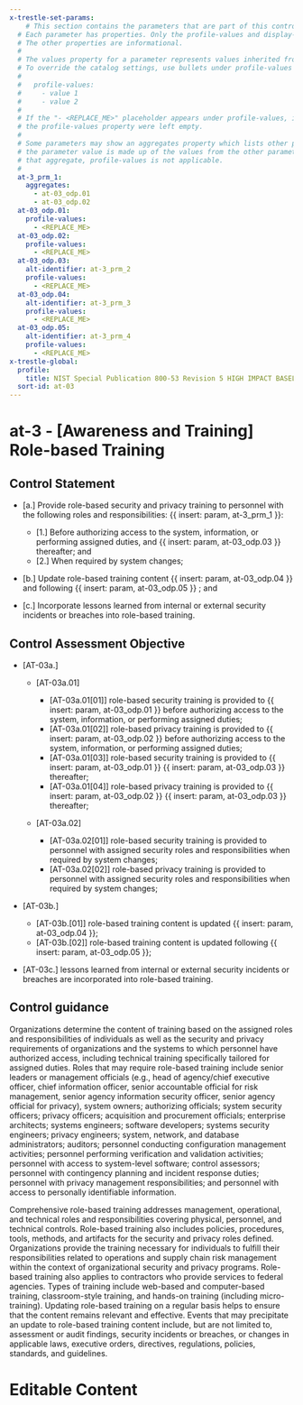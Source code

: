 ```yaml
---
x-trestle-set-params:
    # This section contains the parameters that are part of this control.
  # Each parameter has properties. Only the profile-values and display-name properties are editable.
  # The other properties are informational.
  #
  # The values property for a parameter represents values inherited from the OSCAL catalog.
  # To override the catalog settings, use bullets under profile-values as shown below:
  #
  #   profile-values:
  #     - value 1
  #     - value 2
  #
  # If the "- <REPLACE_ME>" placeholder appears under profile-values, it is the same as if
  # the profile-values property were left empty.
  #
  # Some parameters may show an aggregates property which lists other parameters. This means
  # the parameter value is made up of the values from the other parameters. For parameters
  # that aggregate, profile-values is not applicable.
  #
  at-3_prm_1:
    aggregates:
      - at-03_odp.01
      - at-03_odp.02
  at-03_odp.01:
    profile-values:
      - <REPLACE_ME>
  at-03_odp.02:
    profile-values:
      - <REPLACE_ME>
  at-03_odp.03:
    alt-identifier: at-3_prm_2
    profile-values:
      - <REPLACE_ME>
  at-03_odp.04:
    alt-identifier: at-3_prm_3
    profile-values:
      - <REPLACE_ME>
  at-03_odp.05:
    alt-identifier: at-3_prm_4
    profile-values:
      - <REPLACE_ME>
x-trestle-global:
  profile:
    title: NIST Special Publication 800-53 Revision 5 HIGH IMPACT BASELINE
  sort-id: at-03
---
```


# at-3 - \[Awareness and Training\] Role-based Training

## Control Statement

- \[a.\] Provide role-based security and privacy training to personnel with the following roles and responsibilities: {{ insert: param, at-3_prm_1 }}:

  - \[1.\] Before authorizing access to the system, information, or performing assigned duties, and {{ insert: param, at-03_odp.03 }} thereafter; and
  - \[2.\] When required by system changes;

- \[b.\] Update role-based training content {{ insert: param, at-03_odp.04 }} and following {{ insert: param, at-03_odp.05 }} ; and

- \[c.\] Incorporate lessons learned from internal or external security incidents or breaches into role-based training.

## Control Assessment Objective

- \[AT-03a.\]

  - \[AT-03a.01\]

    - \[AT-03a.01[01]\] role-based security training is provided to {{ insert: param, at-03_odp.01 }} before authorizing access to the system, information, or performing assigned duties;
    - \[AT-03a.01[02]\] role-based privacy training is provided to {{ insert: param, at-03_odp.02 }} before authorizing access to the system, information, or performing assigned duties;
    - \[AT-03a.01[03]\] role-based security training is provided to {{ insert: param, at-03_odp.01 }} {{ insert: param, at-03_odp.03 }} thereafter;
    - \[AT-03a.01[04]\] role-based privacy training is provided to {{ insert: param, at-03_odp.02 }} {{ insert: param, at-03_odp.03 }} thereafter;

  - \[AT-03a.02\]

    - \[AT-03a.02[01]\] role-based security training is provided to personnel with assigned security roles and responsibilities when required by system changes;
    - \[AT-03a.02[02]\] role-based privacy training is provided to personnel with assigned security roles and responsibilities when required by system changes;

- \[AT-03b.\]

  - \[AT-03b.[01]\] role-based training content is updated {{ insert: param, at-03_odp.04 }};
  - \[AT-03b.[02]\] role-based training content is updated following {{ insert: param, at-03_odp.05 }};

- \[AT-03c.\] lessons learned from internal or external security incidents or breaches are incorporated into role-based training.

## Control guidance

Organizations determine the content of training based on the assigned roles and responsibilities of individuals as well as the security and privacy requirements of organizations and the systems to which personnel have authorized access, including technical training specifically tailored for assigned duties. Roles that may require role-based training include senior leaders or management officials (e.g., head of agency/chief executive officer, chief information officer, senior accountable official for risk management, senior agency information security officer, senior agency official for privacy), system owners; authorizing officials; system security officers; privacy officers; acquisition and procurement officials; enterprise architects; systems engineers; software developers; systems security engineers; privacy engineers; system, network, and database administrators; auditors; personnel conducting configuration management activities; personnel performing verification and validation activities; personnel with access to system-level software; control assessors; personnel with contingency planning and incident response duties; personnel with privacy management responsibilities; and personnel with access to personally identifiable information.

Comprehensive role-based training addresses management, operational, and technical roles and responsibilities covering physical, personnel, and technical controls. Role-based training also includes policies, procedures, tools, methods, and artifacts for the security and privacy roles defined. Organizations provide the training necessary for individuals to fulfill their responsibilities related to operations and supply chain risk management within the context of organizational security and privacy programs. Role-based training also applies to contractors who provide services to federal agencies. Types of training include web-based and computer-based training, classroom-style training, and hands-on training (including micro-training). Updating role-based training on a regular basis helps to ensure that the content remains relevant and effective. Events that may precipitate an update to role-based training content include, but are not limited to, assessment or audit findings, security incidents or breaches, or changes in applicable laws, executive orders, directives, regulations, policies, standards, and guidelines.

# Editable Content

<!-- Make additions and edits below -->
<!-- The above represents the contents of the control as received by the profile, prior to additions. -->
<!-- If the profile makes additions to the control, they will appear below. -->
<!-- The above markdown may not be edited but you may edit the content below, and/or introduce new additions to be made by the profile. -->
<!-- If there is a yaml header at the top, parameter values may be edited. Use --set-parameters to incorporate the changes during assembly. -->
<!-- The content here will then replace what is in the profile for this control, after running profile-assemble. -->
<!-- The current profile has no added parts for this control, but you may add new ones here. -->
<!-- Each addition must have a heading either of the form ## Control my_addition_name -->
<!-- or ## Part a. (where the a. refers to one of the control statement labels.) -->
<!-- "## Control" parts are new parts added after the statement part. -->
<!-- "## Part" parts are new parts added into the top-level statement part with that label. -->
<!-- Subparts may be added with nested hash levels of the form ### My Subpart Name -->
<!-- underneath the parent ## Control or ## Part being added -->
<!-- See https://ibm.github.io/compliance-trestle/tutorials/ssp_profile_catalog_authoring/ssp_profile_catalog_authoring for guidance. -->
